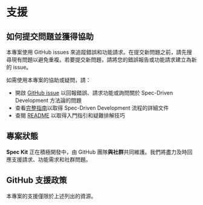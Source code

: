 # 支援

## 如何提交問題並獲得協助

本專案使用 GitHub issues 來追蹤錯誤和功能請求。在提交新問題之前，請先搜尋現有問題以避免重複。若要提交新問題，請將您的錯誤報告或功能請求建立為新的 issue。

如需使用本專案的協助或疑問，請：

- 開啟 [GitHub issue](https://github.com/github/spec-kit/issues/new) 以回報錯誤、請求功能或詢問關於 Spec-Driven Development 方法論的問題
- 查看[完整指南](./spec-driven.md)以取得 Spec-Driven Development 流程的詳細文件
- 查閱 [README](./README.md) 以取得入門指引和疑難排解技巧

## 專案狀態

**Spec Kit** 正在積極開發中，由 GitHub 團隊**與社群**共同維護。我們將盡力及時回應支援請求、功能需求和社群問題。

## GitHub 支援政策

本專案的支援僅限於上述列出的資源。
